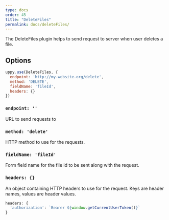 ```yaml
---
type: docs
order: 45
title: "DeleteFiles"
permalink: docs/deleteFiles/
---
```


The DeleteFiles plugin helps to send request to server when user deletes a file.

## Options

```js
uppy.use(DeleteFiles, {
  endpoint: 'http://my-website.org/delete',
  method: 'DELETE',
  fieldName: 'fileId',
  headers: {}
})
```

### `endpoint: ''`

URL to send requests to

### `method: 'delete'`

HTTP method to use for the requests.

### `fieldName: 'fileId'`

Form field name for the file id to be sent along with the request.

### `headers: {}`

An object containing HTTP headers to use for the request.
Keys are header names, values are header values.

```js
headers: {
  'authorization': `Bearer ${window.getCurrentUserToken()}`
}
```
